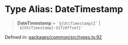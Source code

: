 # Type Alias: DateTimestamp

> **DateTimestamp** = `` `${UtcTimestamp}Z` `` \| `` `${UtcTimestamp}-${TzOffset}` ``

Defined in: [packages/common/src/types.ts:92](https://github.com/dcdpr/did-btcr2-js/blob/4a717493e735221d072999f212891939f4de3f23/packages/common/src/types.ts#L92)
